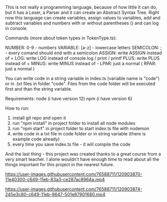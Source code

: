 This is not really a programming language, because of how little it can do, but it has a Lexer, a Parser and it can create an Abstract Syntax Tree.
Right now this language can create variables, assign values to variables, add and subtract variables and numbers with or without parentheses () and can log in console.

Commands (more about token types in TokenType.ts):

NUMBER: 0-9 - numbers
VARIABLE: [a-z] - lowercase letters
SEMICOLON: ; - every comand should end with a semicolon
ASSIGN: write ASSIGN instead of =
LOG: write LOG instead of console.log / print / printf
PLUS: write PLUS instead of +
MINUS: write MINUS instead of -
LPAR: just a normal (
RPAR: just a normal )

You can write code in a string variable in index.ts (variable name is "code") or in .txt files in folder "code". Files from the code folder will be executed first and than the string variable.

Requirements:
node (i have version 12)
npm (i have version 6)

How to run:

1. install git repo and open it
2. run "npm install" in project folder to install all node modules
3. run "npm start" in project folder to start index.ts file with nodemon
4. write code in a txt file in code folder or in string variable (there is example code already)
5. every time you save index.ts file - it will compile the code

And the last thing - this project was created thanks to a great course from a very smart teacher. I alone wouldn't have enough time to read about all the things important for this project in the nearest future.


https://user-images.githubusercontent.com/76588711/120903870-11e40300-c649-11eb-83a3-ce287ac8964a.mp4


https://user-images.githubusercontent.com/76588711/120903874-245e3c80-c649-11eb-9647-501e87901680.mp4


